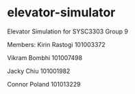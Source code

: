 # elevator-simulator
Elevator Simulation for SYSC3303 Group 9

Members:
Kirin Rastogi 101003372

Vikram Bombhi 101007498

Jacky Chiu 101001982

Connor Poland 101013229
